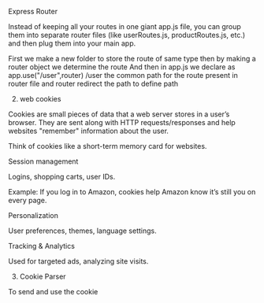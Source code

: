 Express Router

Instead of keeping all your routes in one giant app.js file, you can group them into separate router files (like userRoutes.js, productRoutes.js, etc.) and then plug them into your main app.

First we make a new folder to store the route of same type then by making a router object we determine the route 
And then in app.js we declare as
app.use("/user",router)
/user the common path for the route present in router file and router redirect the path to define path 

2. web cookies

Cookies are small pieces of data that a web server stores in a user’s browser.
They are sent along with HTTP requests/responses and help websites "remember" information about the user.

Think of cookies like a short-term memory card for websites.

Session management

Logins, shopping carts, user IDs.

Example: If you log in to Amazon, cookies help Amazon know it’s still you on every page.

Personalization

User preferences, themes, language settings.

Tracking & Analytics

Used for targeted ads, analyzing site visits.

3. Cookie Parser

To send and use the cookie